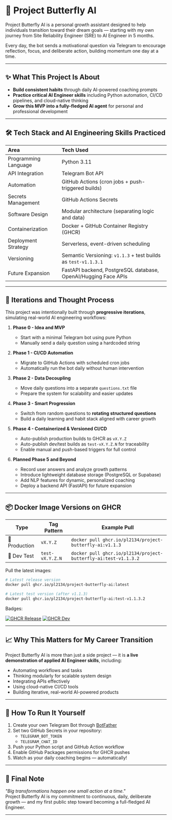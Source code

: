 # 🦋 Project Butterfly AI

Project Butterfly AI is a personal growth assistant designed to help individuals transition toward their dream goals — starting with my own journey from Site Reliability Engineer (SRE) to AI Engineer in 5 months.

Every day, the bot sends a motivational question via Telegram to encourage reflection, focus, and deliberate action, building momentum one day at a time.

---

## ✨ What This Project Is About

- **Build consistent habits** through daily AI-powered coaching prompts
- **Practice critical AI Engineer skills** including Python automation, CI/CD pipelines, and cloud-native thinking
- **Grow this MVP into a fully-fledged AI agent** for personal and professional development

---

## 🛠️ Tech Stack and AI Engineering Skills Practiced

| Area | Tech Used |
|:---|:---|
| Programming Language | Python 3.11 |
| API Integration | Telegram Bot API |
| Automation | GitHub Actions (cron jobs + push-triggered builds) |
| Secrets Management | GitHub Actions Secrets |
| Software Design | Modular architecture (separating logic and data) |
| Containerization | Docker + GitHub Container Registry (GHCR) |
| Deployment Strategy | Serverless, event-driven scheduling |
| Versioning | Semantic Versioning: `v1.1.3` + test builds as `test-v1.1.3.1` |
| Future Expansion | FastAPI backend, PostgreSQL database, OpenAI/Hugging Face APIs |

---

## 🔁 Iterations and Thought Process

This project was intentionally built through **progressive iterations**, simulating real-world AI engineering workflows:

1. **Phase 0 - Idea and MVP**
   - Start with a minimal Telegram bot using pure Python
   - Manually send a daily question using a hardcoded string

2. **Phase 1 - CI/CD Automation**
   - Migrate to GitHub Actions with scheduled cron jobs
   - Automatically run the bot daily without human intervention

3. **Phase 2 - Data Decoupling**
   - Move daily questions into a separate `questions.txt` file
   - Prepare the system for scalability and easier updates

4. **Phase 3 - Smart Progression**
   - Switch from random questions to **rotating structured questions**
   - Build a daily learning and habit stack aligned with career growth

5. **Phase 4 - Containerized & Versioned CI/CD**
   - Auto-publish production builds to GHCR as `vX.Y.Z`
   - Auto-publish dev/test builds as `test-vX.Y.Z.N` for traceability
   - Enable manual and push-based triggers for full control

6. **Planned Phase 5 and Beyond**
   - Record user answers and analyze growth patterns
   - Introduce lightweight database storage (PostgreSQL or Supabase)
   - Add NLP features for dynamic, personalized coaching
   - Deploy a backend API (FastAPI) for future expansion

---

## 📦 Docker Image Versions on GHCR

| Type | Tag Pattern | Example Pull |
|------|-------------|---------------|
| 🚀 Production | `vX.Y.Z` | `docker pull ghcr.io/pl2134/project-butterfly-ai:v1.1.3` |
| 🧪 Dev Test | `test-vX.Y.Z.N` | `docker pull ghcr.io/pl2134/project-butterfly-ai:test-v1.1.3.2` |

Pull the latest images:

```bash
# Latest release version
docker pull ghcr.io/pl2134/project-butterfly-ai:latest

# Latest test version (after v1.1.3)
docker pull ghcr.io/pl2134/project-butterfly-ai:test-v1.1.3.2
```

Badges:

[![GHCR Release](https://img.shields.io/badge/GHCR-v1.x.x-blue?logo=docker)](https://github.com/users/PL2134/packages/container/project-butterfly-ai)
[![GHCR Dev](https://img.shields.io/badge/GHCR-test--v1.x.x.x-yellow?logo=docker)](https://github.com/users/PL2134/packages/container/project-butterfly-ai)

---

## 📈 Why This Matters for My Career Transition

Project Butterfly AI is more than just a side project — it is **a live demonstration of applied AI Engineer skills**, including:

- Automating workflows and tasks
- Thinking modularly for scalable system design
- Integrating APIs effectively
- Using cloud-native CI/CD tools
- Building iterative, real-world AI-powered products

---

## 🚀 How To Run It Yourself

1. Create your own Telegram Bot through [BotFather](https://t.me/botfather)
2. Set two GitHub Secrets in your repository:
   - `TELEGRAM_BOT_TOKEN`
   - `TELEGRAM_CHAT_ID`
3. Push your Python script and GitHub Action workflow
4. Enable GitHub Packages permissions for GHCR pushes
5. Watch as your daily coaching begins — automatically!

---

## 🦋 Final Note

_"Big transformations happen one small action at a time."_  
Project Butterfly AI is my commitment to continuous, daily, deliberate growth — and my first public step toward becoming a full-fledged AI Engineer.

---
